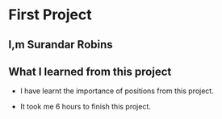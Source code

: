 # First Project

## I,m Surandar Robins

## What I learned from this project
- I have learnt the importance of positions from this project.

- It took me 6 hours to finish this project.